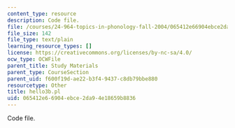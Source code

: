 ```yaml
---
content_type: resource
description: Code file.
file: /courses/24-964-topics-in-phonology-fall-2004/065412e66904ebce2da94e18659b8836_hello3b.pl
file_size: 142
file_type: text/plain
learning_resource_types: []
license: https://creativecommons.org/licenses/by-nc-sa/4.0/
ocw_type: OCWFile
parent_title: Study Materials
parent_type: CourseSection
parent_uid: f600f19d-ae22-b3f4-9437-c8db79bbe880
resourcetype: Other
title: hello3b.pl
uid: 065412e6-6904-ebce-2da9-4e18659b8836
---
```

Code file.